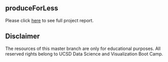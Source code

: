 ## produceForLess

Please click [here](master/summary.pdf) to see full project report.

## Disclaimer
The resources of this master branch are only for educational purposes. All reserved rights belong to UCSD Data Science and Visualization Boot Camp.
